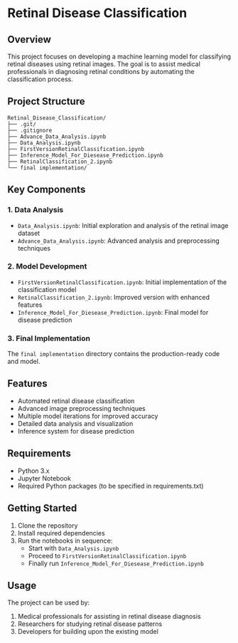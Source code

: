 # Retinal Disease Classification

## Overview
This project focuses on developing a machine learning model for classifying retinal diseases using retinal images. The goal is to assist medical professionals in diagnosing retinal conditions by automating the classification process.

## Project Structure
```
Retinal_Disease_Classification/
├── .git/
├── .gitignore
├── Advance_Data_Analysis.ipynb
├── Data_Analysis.ipynb
├── FirstVersionRetinalClassification.ipynb
├── Inference_Model_For_Diesease_Prediction.ipynb
├── RetinalClassification_2.ipynb
└── final implementation/
```

## Key Components

### 1. Data Analysis
- `Data_Analysis.ipynb`: Initial exploration and analysis of the retinal image dataset
- `Advance_Data_Analysis.ipynb`: Advanced analysis and preprocessing techniques

### 2. Model Development
- `FirstVersionRetinalClassification.ipynb`: Initial implementation of the classification model
- `RetinalClassification_2.ipynb`: Improved version with enhanced features
- `Inference_Model_For_Diesease_Prediction.ipynb`: Final model for disease prediction

### 3. Final Implementation
The `final implementation` directory contains the production-ready code and model.

## Features
- Automated retinal disease classification
- Advanced image preprocessing techniques
- Multiple model iterations for improved accuracy
- Detailed data analysis and visualization
- Inference system for disease prediction

## Requirements
- Python 3.x
- Jupyter Notebook
- Required Python packages (to be specified in requirements.txt)

## Getting Started
1. Clone the repository
2. Install required dependencies
3. Run the notebooks in sequence:
   - Start with `Data_Analysis.ipynb`
   - Proceed to `FirstVersionRetinalClassification.ipynb`
   - Finally run `Inference_Model_For_Diesease_Prediction.ipynb`

## Usage
The project can be used by:
1. Medical professionals for assisting in retinal disease diagnosis
2. Researchers for studying retinal disease patterns
3. Developers for building upon the existing model
